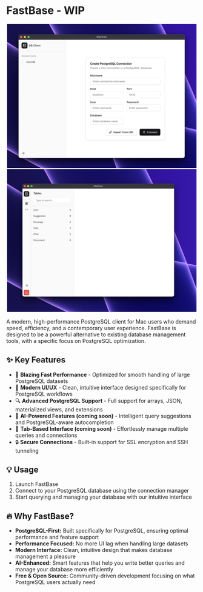 # FastBase - WIP 

<p align="center">
<img src='resources/image.png' alt='screenshot' width='500'>
<img src='resources/image1.png' alt='screenshot' width='500'>
  
</p>

A modern, high-performance PostgreSQL client for Mac users who demand speed, efficiency, and a contemporary user experience. FastBase is designed to be a powerful alternative to existing database management tools, with a specific focus on PostgreSQL optimization.

## ✨ Key Features

- 🚀 **Blazing Fast Performance** - Optimized for smooth handling of large PostgreSQL datasets
- 🎨 **Modern UI/UX** - Clean, intuitive interface designed specifically for PostgreSQL workflows
- 🔍 **Advanced PostgreSQL Support** - Full support for arrays, JSON, materialized views, and extensions
- 🤖 **AI-Powered Features (coming soon)** - Intelligent query suggestions and PostgreSQL-aware autocompletion
- 📑 **Tab-Based Interface (coming soon)** - Effortlessly manage multiple queries and connections
- 🔒 **Secure Connections** - Built-in support for SSL encryption and SSH tunneling


## 💡 Usage

1. Launch FastBase
2. Connect to your PostgreSQL database using the connection manager
3. Start querying and managing your database with our intuitive interface


## 🔥 Why FastBase?

- **PostgreSQL-First:** Built specifically for PostgreSQL, ensuring optimal performance and feature support
- **Performance Focused:** No more UI lag when handling large datasets
- **Modern Interface:** Clean, intuitive design that makes database management a pleasure
- **AI-Enhanced:** Smart features that help you write better queries and manage your database more efficiently
- **Free & Open Source:** Community-driven development focusing on what PostgreSQL users actually need
